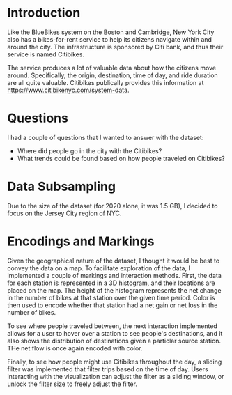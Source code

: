 # Introduction

Like the BlueBikes system on the Boston and Cambridge, New York City also has a bikes-for-rent service to help its citizens navigate within and around the city. The infrastructure is sponsored by Citi bank, and thus their service is named Citibikes.

The service produces a lot of valuable data about how the citizens move around. Specifically, the origin, destination, time of day, and ride duration are all quite valuable. Citibikes publically provides this information at https://www.citibikenyc.com/system-data. 

# Questions

I had a couple of questions that I wanted to answer with the dataset:

* Where did people go in the city with the Citibikes?
* What trends could be found based on how people traveled on Citibikes?

# Data Subsampling

Due to the size of the dataset (for 2020 alone, it was 1.5 GB), I decided to focus on the Jersey City region of NYC.

# Encodings and Markings

Given the geographical nature of the dataset, I thought it would be best to convey the data on a map. To facilitate exploration of the data, I implemented a couple of markings and interaction methods. First, the data for each station is represented in a 3D histogram, and their locations are placed on the map. The height of the histogram represents the net change in the number of bikes at that station over the given time period. Color is then used to encode whether that station had a net gain or net loss in the number of bikes. 

To see where people traveled between, the next interaction implemented allows for a user to hover over a station to see people's destinations, and it also shows the distribution of destinations given a particlar source station. THe net flow is once again encoded with color. 

Finally, to see how people might use Citibikes throughout the day, a sliding filter was implemented that filter trips based on the time of day. Users interacting with the visualization can adjust the filter as a sliding window, or unlock the filter size to freely adjust the filter. 

